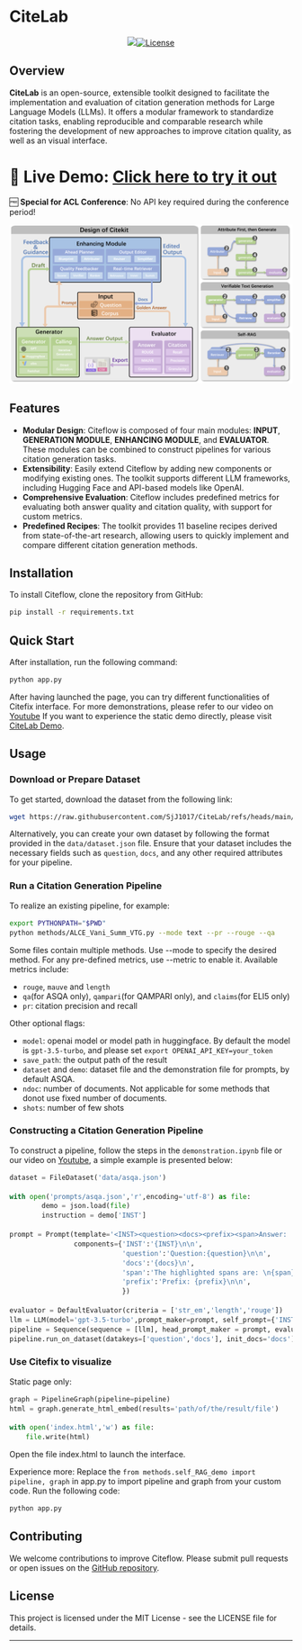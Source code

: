 # CiteLab

<div align="center">
<a href="///" target="_blank"><img src=//></a><a href="https://github.com/SjJ1017/Citeflow/blob/main/LICENSE"><img alt="License" src="https://img.shields.io/badge/LICENSE-MIT-green"></a>
</div>

## Overview

**CiteLab** is an open-source, extensible toolkit designed to facilitate the implementation and evaluation of citation generation methods for Large Language Models (LLMs). It offers a modular framework to standardize citation tasks, enabling reproducible and comparable research while fostering the development of new approaches to improve citation quality, as well as an visual interface.

# 🚀 Live Demo: [Click here to try it out](https://huggingface.co/spaces/SHEN1017/Citelab)
🆓 **Special for ACL Conference**: No API key required during the conference period!

![Citeflow Design](asset/design.png)


## Features

+ **Modular Design**: Citeflow is composed of four main modules: **INPUT**, **GENERATION MODULE**, **ENHANCING MODULE**, and **EVALUATOR**. These modules can be combined to construct pipelines for various citation generation tasks.
+ **Extensibility**: Easily extend Citeflow by adding new components or modifying existing ones. The toolkit supports different LLM frameworks, including Hugging Face and API-based models like OpenAI.
+ **Comprehensive Evaluation**: Citeflow includes predefined metrics for evaluating both answer quality and citation quality, with support for custom metrics.
+ **Predefined Recipes**: The toolkit provides 11 baseline recipes derived from state-of-the-art research, allowing users to quickly implement and compare different citation generation methods.

## Installation

To install Citeflow, clone the repository from GitHub:

```bash
pip install -r requirements.txt
```


## Quick Start

After installation, run the following command:
```python
python app.py
```
After having launched the page, you can try different functionalities of Citefix interface. For more demonstrations, please refer to our video on [Youtube](https://youtu.be/aWuIG2OY7e8)
If you want to experience the static demo directly, please visit [CiteLab Demo](https://sjj1017.github.io/CiteLab25/).

## Usage

### Download or Prepare Dataset

To get started, download the dataset from the following link:

```bash
wget https://raw.githubusercontent.com/SjJ1017/CiteLab/refs/heads/main/data/asqa_eval_gtr_top100.json -O data/asqa_eval_gtr_top100.json
```

Alternatively, you can create your own dataset by following the format provided in the `data/dataset.json` file. Ensure that your dataset includes the necessary fields such as `question`, `docs`, and any other required attributes for your pipeline.

### Run a Citation Generation Pipeline

To realize an existing pipeline, for example:

```bash
export PYTHONPATH="$PWD"
python methods/ALCE_Vani_Summ_VTG.py --mode text --pr --rouge --qa
```

Some files contain multiple methods. Use --mode to specify the desired method. For any pre-defined metrics, use --metric to enable it. Available metrics include:
- `rouge`, `mauve` and `length`
- `qa`(for ASQA only), `qampari`(for QAMPARI only), and `claims`(for ELI5 only)
- `pr`: citation precision and recall

Other optional flags:
- `model`: openai model or model path in huggingface. By default the model is `gpt-3.5-turbo`, and please set `export OPENAI_API_KEY=your_token`
- `save_path`: the output path of the result
- `dataset` and `demo`: dataset file and the demonstration file for prompts, by default ASQA.
- `ndoc`: number of documents. Not applicable for some methods that donot use fixed number of documents.
- `shots`: number of few shots

### Constructing a Citation Generation Pipeline
To construct a pipeline, follow the steps in the `demonstration.ipynb` file or our video on [Youtube](https://youtu.be/KaNICbbmCn0), a simple example is presented below:

```python
dataset = FileDataset('data/asqa.json')

with open('prompts/asqa.json','r',encoding='utf-8') as file:
        demo = json.load(file)
        instruction = demo['INST']

prompt = Prompt(template='<INST><question><docs><prefix><span>Answer: ',
                components={'INST':'{INST}\n\n', 
                            'question':'Question:{question}\n\n',
                            'docs':'{docs}\n',
                            'span':'The highlighted spans are: \n{span}\n\n',
                            'prefix':'Prefix: {prefix}\n\n',
                            })

evaluator = DefaultEvaluator(criteria = ['str_em','length','rouge'])
llm = LLM(model='gpt-3.5-turbo',prompt_maker=prompt, self_prompt={'INST':instruction})
pipeline = Sequence(sequence = [llm], head_prompt_maker = prompt, evaluator = evaluator, dataset = dataset)
pipeline.run_on_dataset(datakeys=['question','docs'], init_docs='docs')
```

### Use Citefix to visualize

Static page only:
```python
graph = PipelineGraph(pipeline=pipeline)
html = graph.generate_html_embed(results='path/of/the/result/file')

with open('index.html','w') as file:
    file.write(html)
```
Open the file index.html to launch the interface.

Experience more:
Replace the `from methods.self_RAG_demo import pipeline, graph` in app.py to import pipeline and graph from your custom code.
Run the following code: 
```python
python app.py
```

## Contributing

We welcome contributions to improve Citeflow. Please submit pull requests or open issues on the [GitHub repository](https://github.com/SjJ1017/Citeflow).

## License

This project is licensed under the MIT License - see the LICENSE file for details.


------
